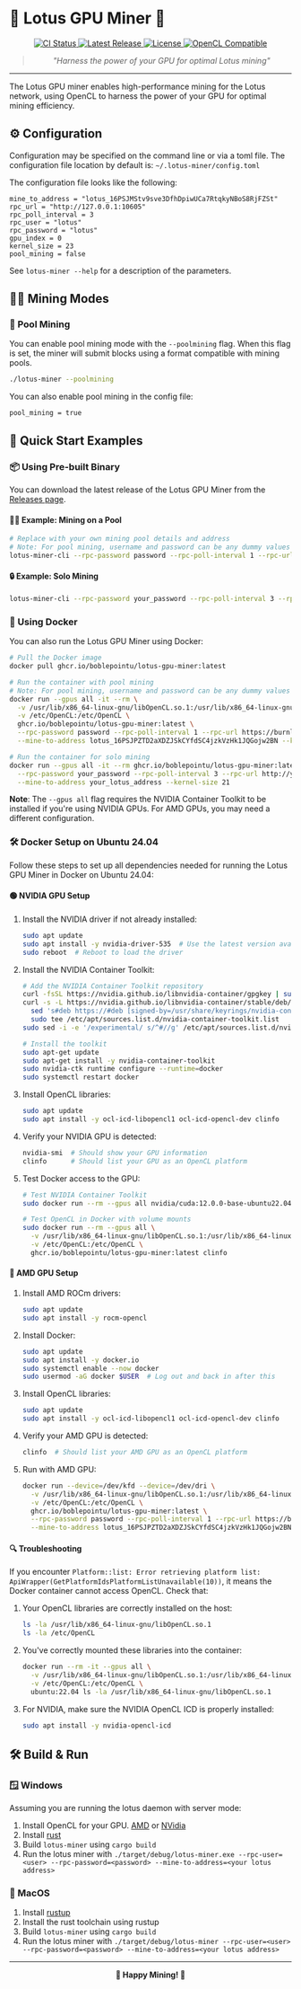 <p align="center">
  <h1>🌸 Lotus GPU Miner 🌸</h1>
</p>

<p align="center">
  <a href="https://github.com/Boblepointu/lotusd/actions/workflows/lotus-main-ci.yml">
    <img src="https://github.com/Boblepointu/lotusd/actions/workflows/lotus-main-ci.yml/badge.svg?branch=master" alt="CI Status">
  </a>
  <a href="https://github.com/LotusiaStewardship/lotusd/releases/latest">
    <img src="https://img.shields.io/github/v/release/LotusiaStewardship/lotusd" alt="Latest Release">
  </a>
  <a href="../LICENSE">
    <img src="https://img.shields.io/github/license/LotusiaStewardship/lotusd" alt="License">
  </a>
  <a href="https://opencl.org">
    <img src="https://img.shields.io/badge/OpenCL-Compatible-brightgreen" alt="OpenCL Compatible">
  </a>
</p>

<div align="center">
  
  > *"Harness the power of your GPU for optimal Lotus mining"*
  
  <hr>
</div>

The Lotus GPU miner enables high-performance mining for the Lotus network, using OpenCL to harness the power of your GPU for optimal mining efficiency.

## ⚙️ Configuration

Configuration may be specified on the command line or via a toml file. 
The configuration file location by default is: `~/.lotus-miner/config.toml`

The configuration file looks like the following:

```
mine_to_address = "lotus_16PSJMStv9sve3DfhDpiwUCa7RtqkyNBoS8RjFZSt"
rpc_url = "http://127.0.0.1:10605"
rpc_poll_interval = 3
rpc_user = "lotus"
rpc_password = "lotus"
gpu_index = 0
kernel_size = 23
pool_mining = false
```

See `lotus-miner --help` for a description of the parameters.

## 🏊‍♂️ Mining Modes

### 🌊 Pool Mining

You can enable pool mining mode with the `--poolmining` flag. When this flag is set, the miner will submit blocks using a format compatible with mining pools.

```bash
./lotus-miner --poolmining
```

You can also enable pool mining in the config file:

```
pool_mining = true
```

## 🚀 Quick Start Examples

### 📦 Using Pre-built Binary

You can download the latest release of the Lotus GPU Miner from the [Releases page](https://github.com/LotusiaStewardship/lotusd/releases).

#### 🏊‍♂️ Example: Mining on a Pool

```bash
# Replace with your own mining pool details and address
# Note: For pool mining, username and password can be any dummy values
lotus-miner-cli --rpc-password password --rpc-poll-interval 1 --rpc-url https://burnlotus.org --rpc-user miner --mine-to-address lotus_16PSJPZTD2aXDZJSkCYfdSC4jzkVzHk1JQGojw2BN --kernel-size 21 --poolmining
```

#### 🔒 Example: Solo Mining

```bash
lotus-miner-cli --rpc-password your_password --rpc-poll-interval 3 --rpc-url http://127.0.0.1:10604 --rpc-user your_username --mine-to-address your_lotus_address --kernel-size 21
```

### 🐳 Using Docker

You can also run the Lotus GPU Miner using Docker:

```bash
# Pull the Docker image
docker pull ghcr.io/boblepointu/lotus-gpu-miner:latest

# Run the container with pool mining
# Note: For pool mining, username and password can be any dummy values
docker run --gpus all -it --rm \
  -v /usr/lib/x86_64-linux-gnu/libOpenCL.so.1:/usr/lib/x86_64-linux-gnu/libOpenCL.so.1 \
  -v /etc/OpenCL:/etc/OpenCL \
  ghcr.io/boblepointu/lotus-gpu-miner:latest \
  --rpc-password password --rpc-poll-interval 1 --rpc-url https://burnlotus.org --rpc-user miner \
  --mine-to-address lotus_16PSJPZTD2aXDZJSkCYfdSC4jzkVzHk1JQGojw2BN --kernel-size 21 --poolmining

# Run the container for solo mining
docker run --gpus all -it --rm ghcr.io/boblepointu/lotus-gpu-miner:latest \
  --rpc-password your_password --rpc-poll-interval 3 --rpc-url http://your_node_ip:10604 --rpc-user your_username \
  --mine-to-address your_lotus_address --kernel-size 21
```

**Note**: The `--gpus all` flag requires the NVIDIA Container Toolkit to be installed if you're using NVIDIA GPUs. For AMD GPUs, you may need a different configuration.

### 🛠️ Docker Setup on Ubuntu 24.04

Follow these steps to set up all dependencies needed for running the Lotus GPU Miner in Docker on Ubuntu 24.04:

#### 🟢 NVIDIA GPU Setup

1. Install the NVIDIA driver if not already installed:
   ```bash
   sudo apt update
   sudo apt install -y nvidia-driver-535  # Use the latest version available
   sudo reboot  # Reboot to load the driver
   ```

2. Install the NVIDIA Container Toolkit:
   ```bash
   # Add the NVIDIA Container Toolkit repository
   curl -fsSL https://nvidia.github.io/libnvidia-container/gpgkey | sudo gpg --dearmor -o /usr/share/keyrings/nvidia-container-toolkit-keyring.gpg
   curl -s -L https://nvidia.github.io/libnvidia-container/stable/deb/nvidia-container-toolkit.list | \
     sed 's#deb https://#deb [signed-by=/usr/share/keyrings/nvidia-container-toolkit-keyring.gpg] https://#g' | \
     sudo tee /etc/apt/sources.list.d/nvidia-container-toolkit.list
   sudo sed -i -e '/experimental/ s/^#//g' /etc/apt/sources.list.d/nvidia-container-toolkit.list
   
   # Install the toolkit
   sudo apt-get update
   sudo apt-get install -y nvidia-container-toolkit
   sudo nvidia-ctk runtime configure --runtime=docker
   sudo systemctl restart docker
   ```

3. Install OpenCL libraries:
   ```bash
   sudo apt update
   sudo apt install -y ocl-icd-libopencl1 ocl-icd-opencl-dev clinfo
   ```

4. Verify your NVIDIA GPU is detected:
   ```bash
   nvidia-smi  # Should show your GPU information
   clinfo      # Should list your GPU as an OpenCL platform
   ```

5. Test Docker access to the GPU:
   ```bash
   # Test NVIDIA Container Toolkit
   sudo docker run --rm --gpus all nvidia/cuda:12.0.0-base-ubuntu22.04 nvidia-smi
   
   # Test OpenCL in Docker with volume mounts
   sudo docker run --rm --gpus all \
     -v /usr/lib/x86_64-linux-gnu/libOpenCL.so.1:/usr/lib/x86_64-linux-gnu/libOpenCL.so.1 \
     -v /etc/OpenCL:/etc/OpenCL \
     ghcr.io/boblepointu/lotus-gpu-miner:latest clinfo
   ```

#### 🔴 AMD GPU Setup

1. Install AMD ROCm drivers:
   ```bash
   sudo apt update
   sudo apt install -y rocm-opencl
   ```

2. Install Docker:
   ```bash
   sudo apt update
   sudo apt install -y docker.io
   sudo systemctl enable --now docker
   sudo usermod -aG docker $USER  # Log out and back in after this
   ```

3. Install OpenCL libraries:
   ```bash
   sudo apt update
   sudo apt install -y ocl-icd-libopencl1 ocl-icd-opencl-dev clinfo
   ```

4. Verify your AMD GPU is detected:
   ```bash
   clinfo  # Should list your AMD GPU as an OpenCL platform
   ```

5. Run with AMD GPU:
   ```bash
   docker run --device=/dev/kfd --device=/dev/dri \
     -v /usr/lib/x86_64-linux-gnu/libOpenCL.so.1:/usr/lib/x86_64-linux-gnu/libOpenCL.so.1 \
     -v /etc/OpenCL:/etc/OpenCL \
     ghcr.io/boblepointu/lotus-gpu-miner:latest \
     --rpc-password password --rpc-poll-interval 1 --rpc-url https://burnlotus.org --rpc-user miner \
     --mine-to-address lotus_16PSJPZTD2aXDZJSkCYfdSC4jzkVzHk1JQGojw2BN --kernel-size 21 --poolmining
   ```

#### 🔍 Troubleshooting

If you encounter `Platform::list: Error retrieving platform list: ApiWrapper(GetPlatformIdsPlatformListUnavailable(10))`, it means the Docker container cannot access OpenCL. Check that:

1. Your OpenCL libraries are correctly installed on the host:
   ```bash
   ls -la /usr/lib/x86_64-linux-gnu/libOpenCL.so.1
   ls -la /etc/OpenCL
   ```

2. You've correctly mounted these libraries into the container:
   ```bash
   docker run --rm -it --gpus all \
     -v /usr/lib/x86_64-linux-gnu/libOpenCL.so.1:/usr/lib/x86_64-linux-gnu/libOpenCL.so.1 \
     -v /etc/OpenCL:/etc/OpenCL \
     ubuntu:22.04 ls -la /usr/lib/x86_64-linux-gnu/libOpenCL.so.1
   ```

3. For NVIDIA, make sure the NVIDIA OpenCL ICD is properly installed:
   ```bash
   sudo apt install -y nvidia-opencl-icd
   ```

## 🛠️ Build & Run

### 🪟 Windows

Assuming you are running the lotus daemon with server mode:

1. Install OpenCL for your GPU. [AMD](https://github.com/GPUOpen-LibrariesAndSDKs/OCL-SDK/releases/download/1.0/OCL_SDK_Light_AMD.exe) or [NVidia](https://developer.nvidia.com/cuda-downloads)
2. Install [rust](https://static.rust-lang.org/rustup/dist/x86_64-pc-windows-msvc/rustup-init.exe)
3. Build `lotus-miner` using `cargo build`
4. Run the lotus miner with `./target/debug/lotus-miner.exe --rpc-user=<user> --rpc-password=<password> --mine-to-address=<your lotus address>`

### 🍎 MacOS

1. Install [rustup](https://rustup.rs/)
2. Install the rust toolchain using rustup
3. Build `lotus-miner` using `cargo build`
4. Run the lotus miner with `./target/debug/lotus-miner --rpc-user=<user> --rpc-password=<password> --mine-to-address=<your lotus address>`

---

<p align="center">
  <strong>🌸 Happy Mining! 🌸</strong>
</p>

